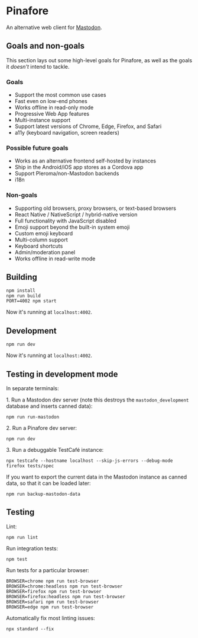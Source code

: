 # Pinafore

An alternative web client for [Mastodon](https://joinmastodon.org]).

## Goals and non-goals

This section lays out some high-level goals for Pinafore, as well as the goals it _doesn't_ intend to tackle.

### Goals

- Support the most common use cases
- Fast even on low-end phones
- Works offline in read-only mode
- Progressive Web App features
- Multi-instance support
- Support latest versions of Chrome, Edge, Firefox, and Safari
- a11y (keyboard navigation, screen readers)

### Possible future goals

- Works as an alternative frontend self-hosted by instances
- Ship in the Android/iOS app stores as a Cordova app
- Support Pleroma/non-Mastodon backends
- i18n

### Non-goals

- Supporting old browsers, proxy browsers, or text-based browsers
- React Native / NativeScript / hybrid-native version
- Full functionality with JavaScript disabled
- Emoji support beyond the built-in system emoji
- Custom emoji keyboard
- Multi-column support
- Keyboard shortcuts
- Admin/moderation panel
- Works offline in read-write mode

## Building

    npm install
    npm run build
    PORT=4002 npm start

Now it's running at `localhost:4002`.

## Development

    npm run dev

Now it's running at `localhost:4002`.

## Testing in development mode

In separate terminals:

1\. Run a Mastodon dev server (note this destroys the `mastodon_development` database and inserts canned data):

    npm run run-mastodon

2\. Run a Pinafore dev server:

    npm run dev

3\. Run a debuggable TestCafé instance:

    npx testcafe --hostname localhost --skip-js-errors --debug-mode firefox tests/spec

If you want to export the current data in the Mastodon instance as canned data, so that it can be loaded later:

    npm run backup-mastodon-data

## Testing

Lint:

    npm run lint

Run integration tests:

    npm test

Run tests for a particular browser:

    BROWSER=chrome npm run test-browser
    BROWSER=chrome:headless npm run test-browser
    BROWSER=firefox npm run test-browser
    BROWSER=firefox:headless npm run test-browser
    BROWSER=safari npm run test-browser
    BROWSER=edge npm run test-browser

Automatically fix most linting issues:

    npx standard --fix
